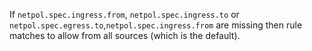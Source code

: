 If `netpol.spec.ingress.from`, `netpol.spec.ingress.to` or `netpol.spec.egress.to`,`netpol.spec.ingress.from` are missing then rule matches to allow from all sources (which is the default).